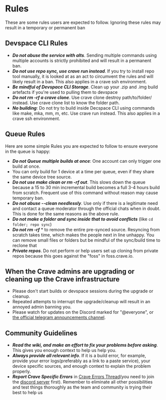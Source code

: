 # Rules
These are some rules users are expected to follow. Ignoring these rules may result in a temporary or permanent ban
## Devspace CLI Rules
- ***Do not abuse the service with alts***. Sending multiple commands using multiple accounts is strictly prohibited and will result in a permanent ban.
- ***Do not use repo sync, use crave run instead***. If you try to install repo tool manually, it is looked at as an act to circumvent the rules and will likely result in a ban. This also applies in a crave ssh environment.
- ***Be mindful of Devspace CLI Storage***. Clean up your .zip and .img build artefacts if you're used to pulling them to devspace
- ***Do not rm -rf a crave clone***. Use crave clone destroy path/to/folder/ instead. Use crave clone list to know the folder path.
- ***No building***: Do not try to build inside Decspace CLI using commands like make, mka, mm, m, etc. Use crave run instead. This also applies in a crave ssh environment.

## Queue Rules
Here are some simple Rules you are expected to follow to ensure everyone in the queue is happy:
- ***Do not Queue multiple builds at once***: One account can only trigger one build at once.
- You can only build for 1 device at a time per queue, even if they share the same device tree source.
- ***Do not use make clean or rm -rf out***. This slows down the queue because a 15 to 30 min incremental build becomes a full 3-4 hours build from scratch. Frequent use of this command without reason may cause temporary ban. 
- ***Do not abuse --clean needlessly***. Use only if there is a legitimate need and contact a queue moderator through the official chats when in doubt. This is done for the same reasons as the above rule.
- ***Do not make a folder and sync inside that to avoid conflicts*** (like `cd folder; repo sync`)
- ***Do not rm -rf***  * to remove the entire pre-synced source. Resyncing from scratch takes time, which makes the people next in line unhappy. You can remove small files or folders but be mindful of the sync/build time to reclone that
- ***Private repos***. Do not perform or help users set up cloning from private repos because this goes against the "foss" in foss.crave.io.

## When the Crave admins are upgrading or cleaning up the Crave infrastructure
- Please don't start builds or devspace sessions during the upgrade or cleanup.
- Repeated attempts to interrupt the upgrade/cleanup will result in an annoyed admin banning you.
- Please watch for updates on the Discord marked for "@everyone", or [the official telegram announcements channel](https://t.me/craveio_aosp).

## Community Guidelines
- ***Read the wiki, and make an effort to fix your problems before asking***. This gives you enough context to help us help you.
- ***Always provide all relevant info***. If it is a build error, for example, provide your error logs(preferably as a link to a paste service), your device specific sources, and enough context to explain the problem properly. 
- ***Report Crave Specific Errors*** in [Crave Errors Thread](https://discord.com/channels/709647870030250026/1194685316745924649)(you need to join the [discord server](https://discord.crave.io) first). Remember to eliminate all other possibilities and test things thoroughly as the team and community is trying their best to help us
